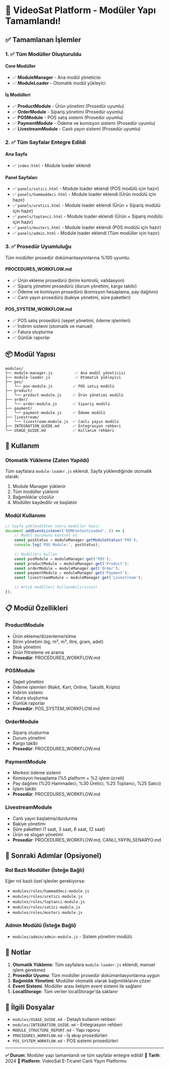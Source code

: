 # 🎉 VideoSat Platform - Modüler Yapı Tamamlandı!

## ✅ Tamamlanan İşlemler

### 1. ✅ Tüm Modüller Oluşturuldu

#### Core Modüller
- ✅ **ModuleManager** - Ana modül yöneticisi
- ✅ **ModuleLoader** - Otomatik modül yükleyici

#### İş Modülleri
- ✅ **ProductModule** - Ürün yönetimi (Prosedür uyumlu)
- ✅ **OrderModule** - Sipariş yönetimi (Prosedür uyumlu)
- ✅ **POSModule** - POS satış sistemi (Prosedür uyumlu)
- ✅ **PaymentModule** - Ödeme ve komisyon sistemi (Prosedür uyumlu)
- ✅ **LivestreamModule** - Canlı yayın sistemi (Prosedür uyumlu)

### 2. ✅ Tüm Sayfalar Entegre Edildi

#### Ana Sayfa
- ✅ `index.html` - Module loader eklendi

#### Panel Sayfaları
- ✅ `panels/satici.html` - Module loader eklendi (POS modülü için hazır)
- ✅ `panels/hammaddeci.html` - Module loader eklendi (Ürün modülü için hazır)
- ✅ `panels/uretici.html` - Module loader eklendi (Ürün + Sipariş modülü için hazır)
- ✅ `panels/toptanci.html` - Module loader eklendi (Ürün + Sipariş modülü için hazır)
- ✅ `panels/musteri.html` - Module loader eklendi (POS modülü için hazır)
- ✅ `panels/admin.html` - Module loader eklendi (Tüm modüller için hazır)

### 3. ✅ Prosedür Uyumluluğu

Tüm modüller prosedür dokümantasyonlarına %100 uyumlu:

#### PROCEDURES_WORKFLOW.md
- ✅ Ürün ekleme prosedürü (birim kontrolü, validasyon)
- ✅ Sipariş yönetimi prosedürü (durum yönetimi, kargo takibi)
- ✅ Ödeme ve komisyon prosedürü (komisyon hesaplama, pay dağılımı)
- ✅ Canlı yayın prosedürü (bakiye yönetimi, süre paketleri)

#### POS_SYSTEM_WORKFLOW.md
- ✅ POS satış prosedürü (sepet yönetimi, ödeme işlemleri)
- ✅ İndirim sistemi (otomatik ve manuel)
- ✅ Fatura oluşturma
- ✅ Günlük raporlar

## 📦 Modül Yapısı

```
modules/
├── module-manager.js          ✅ Ana modül yöneticisi
├── module-loader.js           ✅ Otomatik yükleyici
├── pos/
│   └── pos-module.js         ✅ POS satış modülü
├── product/
│   └── product-module.js     ✅ Ürün yönetimi modülü
├── order/
│   └── order-module.js       ✅ Sipariş modülü
├── payment/
│   └── payment-module.js     ✅ Ödeme modülü
├── livestream/
│   └── livestream-module.js  ✅ Canlı yayın modülü
├── INTEGRATION_GUIDE.md      ✅ Entegrasyon rehberi
└── USAGE_GUIDE.md            ✅ Kullanım rehberi
```

## 🚀 Kullanım

### Otomatik Yükleme (Zaten Yapıldı)

Tüm sayfalara `module-loader.js` eklendi. Sayfa yüklendiğinde otomatik olarak:
1. Module Manager yüklenir
2. Tüm modüller yüklenir
3. Bağımlılıklar çözülür
4. Modüller kaydedilir ve başlatılır

### Modül Kullanımı

```javascript
// Sayfa yüklendikten sonra modüller hazır
document.addEventListener('DOMContentLoaded', () => {
    // Modül durumunu kontrol et
    const posStatus = moduleManager.getModuleStatus('POS');
    console.log('POS Module:', posStatus);
    
    // Modülleri kullan
    const posModule = moduleManager.get('POS');
    const productModule = moduleManager.get('Product');
    const orderModule = moduleManager.get('Order');
    const paymentModule = moduleManager.get('Payment');
    const livestreamModule = moduleManager.get('Livestream');
    
    // Artık modülleri kullanabilirsiniz!
});
```

## 📋 Modül Özellikleri

### ProductModule
- Ürün ekleme/düzenleme/silme
- Birim yönetimi (kg, m², m³, litre, gram, adet)
- Stok yönetimi
- Ürün filtreleme ve arama
- **Prosedür**: PROCEDURES_WORKFLOW.md

### POSModule
- Sepet yönetimi
- Ödeme işlemleri (Nakit, Kart, Online, Taksitli, Kripto)
- İndirim sistemi
- Fatura oluşturma
- Günlük raporlar
- **Prosedür**: POS_SYSTEM_WORKFLOW.md

### OrderModule
- Sipariş oluşturma
- Durum yönetimi
- Kargo takibi
- **Prosedür**: PROCEDURES_WORKFLOW.md

### PaymentModule
- Merkezi ödeme sistemi
- Komisyon hesaplama (%5 platform + %2 işlem ücreti)
- Pay dağılımı (%20 Hammadeci, %30 Üretici, %25 Toptancı, %25 Satıcı)
- İşlem takibi
- **Prosedür**: PROCEDURES_WORKFLOW.md

### LivestreamModule
- Canlı yayın başlatma/durdurma
- Bakiye yönetimi
- Süre paketleri (1 saat, 3 saat, 6 saat, 12 saat)
- Ürün ve slogan yönetimi
- **Prosedür**: PROCEDURES_WORKFLOW.md, CANLI_YAYIN_SENARYO.md

## 🎯 Sonraki Adımlar (Opsiyonel)

### Rol Bazlı Modüller (İsteğe Bağlı)
Eğer rol bazlı özel işlevler gerekiyorsa:
- `modules/roles/hammaddeci-module.js`
- `modules/roles/uretici-module.js`
- `modules/roles/toptanci-module.js`
- `modules/roles/satici-module.js`
- `modules/roles/musteri-module.js`

### Admin Modülü (İsteğe Bağlı)
- `modules/admin/admin-module.js` - Sistem yönetimi modülü

## 📝 Notlar

1. **Otomatik Yükleme**: Tüm sayfalara `module-loader.js` eklendi, manuel işlem gerekmez
2. **Prosedür Uyumu**: Tüm modüller prosedür dokümantasyonlarına uygun
3. **Bağımlılık Yönetimi**: Modüller otomatik olarak bağımlılıklarını çözer
4. **Event Sistemi**: Modüller arası iletişim event sistemi ile sağlanır
5. **LocalStorage**: Tüm veriler localStorage'da saklanır

## 🔗 İlgili Dosyalar

- `modules/USAGE_GUIDE.md` - Detaylı kullanım rehberi
- `modules/INTEGRATION_GUIDE.md` - Entegrasyon rehberi
- `MODULE_STRUCTURE_REPORT.md` - Yapı raporu
- `PROCEDURES_WORKFLOW.md` - İş akışı prosedürleri
- `POS_SYSTEM_WORKFLOW.md` - POS sistemi prosedürleri

---

**✅ Durum**: Modüler yapı tamamlandı ve tüm sayfalar entegre edildi!
**📅 Tarih**: 2024
**🎉 Platform**: VideoSat E-Ticaret Canlı Yayın Platformu



